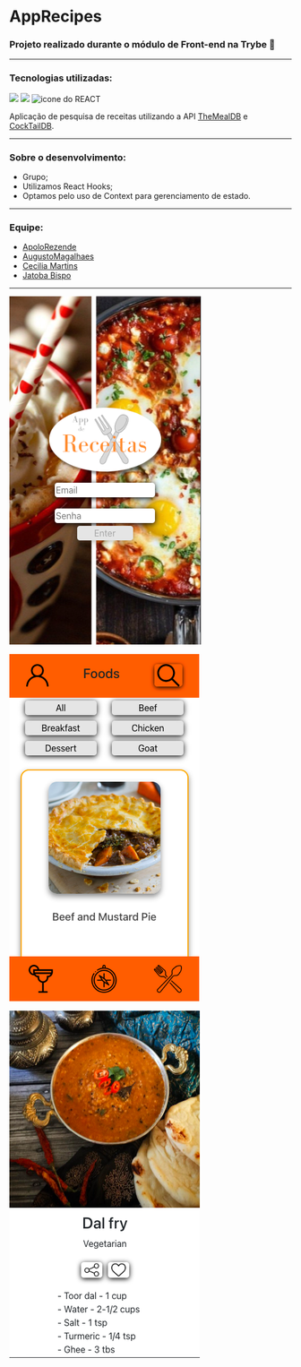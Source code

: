 # AppRecipes

### Projeto realizado durante o módulo de Front-end na Trybe 💚
---
### Tecnologias utilizadas:
<div>
  <img  width="40px" src="https://cdn.jsdelivr.net/gh/devicons/devicon/icons/html5/html5-plain-wordmark.svg">
  <img width="40px" src="https://cdn.jsdelivr.net/gh/devicons/devicon/icons/css3/css3-plain-wordmark.svg">
  <img width="40px" src="https://cdn.jsdelivr.net/gh/devicons/devicon/icons/react/react-original-wordmark.svg" alt='icone do REACT'>
</div>

Aplicação de pesquisa de receitas utilizando a API [TheMealDB](https://www.themealdb.com/api.php) e [CockTailDB](https://www.thecocktaildb.com/api.php). 

---
### Sobre o desenvolvimento:
- Grupo;
- Utilizamos React Hooks;
- Optamos pelo uso de Context para gerenciamento de estado.
---
### Equipe:
* [ApoloRezende](https://github.com/ApoloRezende)
* [AugustoMagalhaes](https://github.com/AugustoMagalhaes)
* [Cecilia Martins](https://github.com/cecilia-martins)
* [Jatoba Bispo](https://github.com/jatobabispo)

---

![Tela Login](images/login2.png)

![Tela inicial](images/inicial.png)

![Tela receita](images/receita.png)

